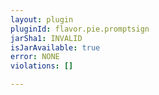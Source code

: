 ```yaml
---
layout: plugin
pluginId: flavor.pie.promptsign
jarSha1: INVALID
isJarAvailable: true
error: NONE
violations: []

---
```


